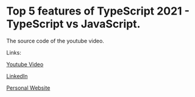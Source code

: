 # Top 5 features of TypeScript 2021 - TypeScript vs JavaScript.

The source code of the youtube video.

Links:

[Youtube Video](https://youtu.be/ENznouAq-JI)

[LinkedIn](https://www.linkedin.com/in/tim-mouskhelichvili/)

[Personal Website](https://timmouskhelichvili.com/)
